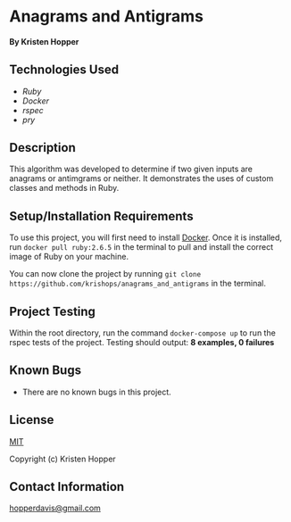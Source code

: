 # Anagrams and Antigrams

#### By Kristen Hopper

## Technologies Used

* _Ruby_
* _Docker_
* _rspec_
* _pry_

## Description

This algorithm was developed to determine if two given inputs are anagrams or antimgrams or neither. It demonstrates the uses of custom classes and methods in Ruby. 

## Setup/Installation Requirements

To use this project, you will first need to install [Docker](https://docs.docker.com/get-docker/). Once it is installed, run `docker pull ruby:2.6.5` in the terminal to pull and install the correct image of Ruby on your machine.

You can now clone the project by running `git clone https://github.com/krishops/anagrams_and_antigrams` in the terminal.

## Project Testing

Within the root directory, run the command `docker-compose up` to run the rspec tests of the project.
Testing should output:
**8 examples, 0 failures**  

## Known Bugs

* There are no known bugs in this project.

## License

[MIT](https://opensource.org/licenses/MIT)

Copyright (c) Kristen Hopper

## Contact Information

hopperdavis@gmail.com

